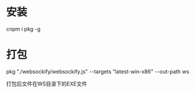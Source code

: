 # 安装 

cnpm i pkg -g

# 打包

pkg "./websockify/websockify.js" --targets "latest-win-x86" --out-path ws



打包后文件在WS目录下的EXE文件

